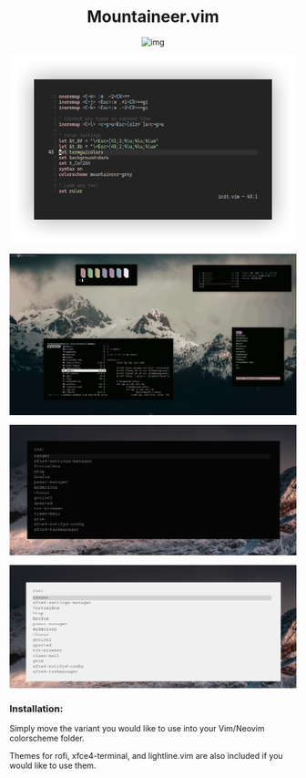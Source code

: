 <h1 align="center">Mountaineer.vim</h1>

<p align="center"

![img](scrots/mountaineer.png)

</p>

<p align="center" 


![img](scrots/mountaineer-grey.png)

</p>


<p align="center" 

![img](xfce-colorschemes/Screenshot.gif)

</p>

<p align="center" 

![img](rofi/Screenshot1_dark.png)

</p>

<p align="center" 

![img](rofi/Screenshot2.png)

</p>

### Installation:
Simply move the variant you would like to use into your Vim/Neovim colorscheme folder.

Themes for rofi, xfce4-terminal, and lightline.vim are also included if you would like to use them.
